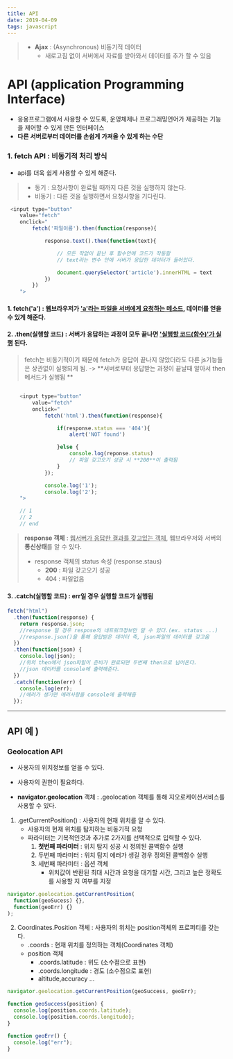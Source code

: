 ```yaml
---
title: API
date: 2019-04-09
tags: javascript
---
```


> - **Ajax** : (Asynchronous) 비동기적 데이터
>   - 새로고침 없이 서버에서 자료를 받아와서 데이터를 추가 할 수 있음

# **API** (application Programming Interface)

- 응용프로그램에서 사용할 수 있도록, 운영체제나 프로그래밍언어가 제공하는 기능을 제어할 수 있게 만든 인터페이스
- **다른 서버로부터 데이터를 손쉽게 가져올 수 있게 하는 수단**

### 1. fetch API : 비동기적 처리 방식

- api를 더욱 쉽게 사용할 수 있게 해준다.

> - 동기 : 요청사항이 완료될 때까지 다른 것을 실행하지 않는다.
> - 비동기 : 다른 것을 실행하면서 요청사항을 기다린다.

```js
 <input type="button"
    value="fetch"
    onclick="
        fetch('파일이름').then(function(response){

            response.text().then(function(text){

                // 모든 작없이 끝난 후 함수안에 코드가 작동함
                // text라는 변수 안에 서버가 응답한 데이터가 들어있다.

                document.querySelector('article').innerHTML = text
            })
        })
    ">

```

#### 1. **fetch('a')** : 웹브라우저가 <u>'a'라는 파일을 **서버에게 요청**하는 메소드</u>, 데이터를 얻을 수 있게 해준다.

#### 2. **.then(실행할 코드)** : 서버가 응답하는 과정이 모두 **끝나면** <u>'실행할 코드(함수)'가 실행</u> 된다.

> fetch는 비동기적이기 때문에 fetch가 응답이 끝나지 않았더라도 다른 js기능들은 상관없이 실행되게 됨.
> -> **서버로부터 응답받는 과정이 끝날때 알아서 then메서드가 실행됨 **

```js

    <input type="button"
        value="fetch"
        onclick="
            fetch('html').then(function(response){

                if(response.status === '404'){
                    alert('NOT found')

                }else {
                    console.log(reponse.status)
                    // 파일 갖고오기 성공 시 **200**이 출력됨
                }
            });

            console.log('1');
            console.log('2');
    ">

    // 1
    // 2
    // end

```

> **response 객체** : <u>웹서버가 응답한 결과를 갖고있는 객체</u>, 웹브라우저와 서버의 **통신상태**를 알 수 있다.
>
> - response 객체의 status 속성 (response.staus)
>   - **200** : 파일 갖고오기 성공
>   - 404 : 파일없음

#### 3. **.catch(실행할 코드)** : **err**일 경우 실행할 코드가 실행됨

```js
fetch("html")
  .then(function(response) {
    return response.json;
    //response 일 경우 respose의 네트워크정보만 알 수 있다.(ex. status ...)
    //response.json()을 통해 응답받은 데이터 즉, json파일의 데이터를 갖고옴
  })
  .then(function(json) {
    console.log(json);
    //위의 then에서 json파일이 준비가 완료되면 두번째 then으로 넘어온다.
    //json 데이터를 console에 출력해준다.
  })
  .catch(function(err) {
    console.log(err);
    //에러가 생기면 에러사항을 console에 출력해줌
  });
```

---

## API 예 )

### Geolocation API

- 사용자의 위치정보를 얻을 수 있다.
- 사용자의 권한이 필요하다.

- **navigator.geolocation** 객체 : .geolocation 객체를 통해 지오로케이션서비스를 사용할 수 있다.

1. .getCurrentPosition() : 사용자의 현재 위치를 알 수 있다.
   - 사용자의 현재 위치를 탐지하는 비동기적 요청
   - 파라미터는 기복적인것과 추가로 2가지를 선택적으로 입력할 수 있다.
     1. **첫번째 파라미터** : 위치 탐지 성공 시 정의된 콜백함수 실행
     2. 두번째 파라미터 : 위치 탐지 에러가 생길 경우 정의된 콜백함수 실행
     3. 세번째 파라미터 : 옵션 객체
        - 위치값이 반환된 최대 시간과 요청을 대기할 시간, 그리고 높은 정확도를 사용할 지 여부를 지정

```js
navigator.geolocation.getCurrentPosition(
  function(geoSucess) {},
  function(geoErr) {}
);
```

2. Coordinates.Position 객체 : 사용자의 위치는 position객체의 프로퍼티를 갖는다.
   - .coords : 현재 위치를 정의하는 객체(Coordinates 객체)
   - position 객체
     - .coords.latitude : 위도 (소수점으로 표현)
     - .coords.longitude : 경도 (소수점으로 표현)
     - altitude,accuracy ...

```js
navigator.geolocation.getCurrentPosition(geoSuccess, geoErr);

function geoSuccess(position) {
  console.log(position.coords.latitude);
  console.log(position.coords.longitude);
}

function geoErr() {
  console.log("err");
}
```
